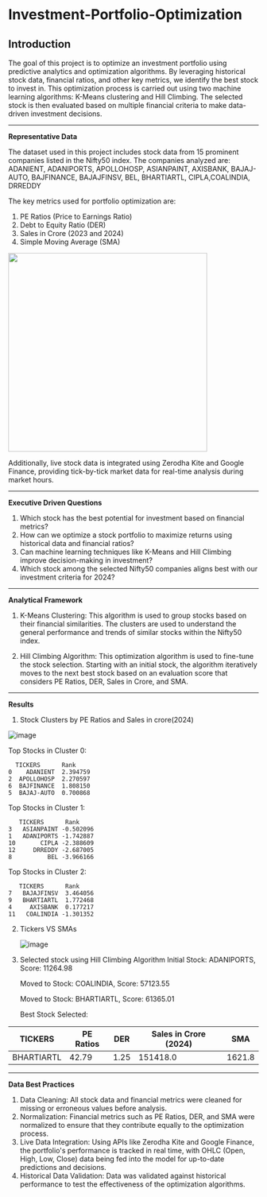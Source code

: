 # Investment-Portfolio-Optimization

**Introduction**
----------------------------------------------------------------------------------------------------------------------------------------------------------------------------------
The goal of this project is to optimize an investment portfolio using predictive analytics and optimization algorithms. By leveraging historical stock data, financial ratios, and other key metrics, we identify the best stock to invest in. This optimization process is carried out using two machine learning algorithms: K-Means clustering and Hill Climbing. The selected stock is then evaluated based on multiple financial criteria to make data-driven investment decisions.

----------------------------------------------------------------------------------------------------------------------------------------------------------------------------------
**Representative Data**

The dataset used in this project includes stock data from 15 prominent companies listed in the Nifty50 index. The companies analyzed are:
ADANIENT, ADANIPORTS, APOLLOHOSP, ASIANPAINT, AXISBANK, BAJAJ-AUTO, BAJFINANCE, BAJAJFINSV, BEL, BHARTIARTL, CIPLA,COALINDIA, DRREDDY

The key metrics used for portfolio optimization are:
1. PE Ratios (Price to Earnings Ratio)
2. Debt to Equity Ratio (DER)
3. Sales in Crore (2023 and 2024)
4. Simple Moving Average (SMA)
<img src="https://github.com/user-attachments/assets/8b5a298a-d300-4b1d-9ad2-8f146a782299" width="400"/>

Additionally, live stock data is integrated using Zerodha Kite and Google Finance, providing tick-by-tick market data for real-time analysis during market hours.

------------------------------------------------------------------------------------------------------------------------------------------------------------------------------
**Executive Driven Questions**
1. Which stock has the best potential for investment based on financial metrics?
2. How can we optimize a stock portfolio to maximize returns using historical data and financial ratios?
3. Can machine learning techniques like K-Means and Hill Climbing improve decision-making in investment?
4. Which stock among the selected Nifty50 companies aligns best with our investment criteria for 2024?

------------------------------------------------------------------------------------------------------------------------------------------------------------------------------
**Analytical Framework**
1. K-Means Clustering: This algorithm is used to group stocks based on their financial similarities. The clusters are used to understand the general performance and trends of similar stocks within the Nifty50 index.

2. Hill Climbing Algorithm: This optimization algorithm is used to fine-tune the stock selection. Starting with an initial stock, the algorithm iteratively moves to the next best stock based on an evaluation score that considers PE Ratios, DER, Sales in Crore, and SMA.

------------------------------------------------------------------------------------------------------------------------------------------------------------------------------
**Results**
1. Stock Clusters by PE Ratios and Sales in crore(2024)
   
 ![image](https://github.com/user-attachments/assets/1791ae5d-f625-44a8-839a-95a5be9989a9)

Top Stocks in Cluster 0:

      TICKERS      Rank
    0    ADANIENT  2.394759
    2  APOLLOHOSP  2.270597
    6  BAJFINANCE  1.808150
    5  BAJAJ-AUTO  0.700868

Top Stocks in Cluster 1:

       TICKERS      Rank
    3   ASIANPAINT -0.502096
    1   ADANIPORTS -1.742887
    10       CIPLA -2.388609
    12     DRREDDY -2.687005
    8          BEL -3.966166

Top Stocks in Cluster 2:

       TICKERS      Rank
    7   BAJAJFINSV  3.464056
    9   BHARTIARTL  1.772468
    4     AXISBANK  0.177217
    11   COALINDIA -1.301352

2. Tickers VS SMAs
   
   ![image](https://github.com/user-attachments/assets/4b18a9c7-f11d-4b9f-bc69-0e691cd56fed)


4. Selected stock using Hill Climbing Algorithm
   Initial Stock:  ADANIPORTS,  Score:  11264.98
   
   Moved to Stock:  COALINDIA,  Score: 57123.55
   
   Moved to Stock:  BHARTIARTL,  Score: 61365.01

   Best Stock Selected:
   
| TICKERS   | PE Ratios | DER  | Sales in Crore (2024) | SMA    |
|-----------|-----------|------|------------------------|--------|
| BHARTIARTL | 42.79     | 1.25 | 151418.0               | 1621.8 |



------------------------------------------------------------------------------------------------------------------------------------------------------------------------------
**Data Best Practices**
1. Data Cleaning: All stock data and financial metrics were cleaned for missing or erroneous values before analysis.
2. Normalization: Financial metrics such as PE Ratios, DER, and SMA were normalized to ensure that they contribute equally to the optimization process.
3. Live Data Integration: Using APIs like Zerodha Kite and Google Finance, the portfolio's performance is tracked in real time, with OHLC (Open, High, Low, Close) data being fed into the model for up-to-date predictions and decisions.
4. Historical Data Validation: Data was validated against historical performance to test the effectiveness of the optimization algorithms.




